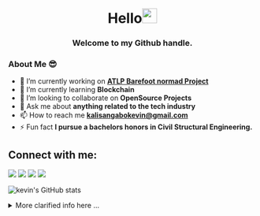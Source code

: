 <h1 align="center"> Hello<img src="https://raw.githubusercontent.com/MartinHeinz/MartinHeinz/master/wave.gif" width="30px"></h1>
<h3 align="center">Welcome to my Github handle.</h3>

### About Me :sunglasses:


- 🔭 I’m currently working on **[ATLP Barefoot normad Project](https://github.com/atlp-rwanda/elite-bn-be)**
- 🌱 I’m currently learning **Blockchain**
- 👯 I’m looking to collaborate on **OpenSource Projects**
- 💬 Ask me about **anything related to the tech industry**
- 📫 How to reach me **kalisangabokevin@gmail.com**
- ⚡ Fun fact **I pursue a bachelors honors in Civil Structural Engineering.**


## Connect with me:
<p align="left">
<a href="mailto:kalisangabokevin@gmail.com?subject=[GitHub]%20🔥%20Proud%20to%20contact"><img src="https://img.shields.io/badge/e‑mail-D14836.svg?style=for-the-badge&logo=GMail&logoColor=white"/></a>
<a href="https://www.instagram.com/kalisakevin/"><img src="https://img.shields.io/badge/instagram-E4405F.svg?style=for-the-badge&logo=instagram&logoColor=white"/></a>
<a href="https://www.linkedin.com/in/kalisa-ngabo-kevin-6717781b7/"><img src="https://img.shields.io/badge/linkedin-0077B5.svg?style=for-the-badge&logo=linkedin&logoColor=white"/></a>
<a href="https://twitter.com/Kalisakevin_/"><img src="https://img.shields.io/badge/twitter-0077B5.svg?style=for-the-badge&logo=twitter&logoColor=white"/></a>  
</p>

<p>


![kevin's GitHub stats](https://github-readme-stats.vercel.app/api?username=kalisaNkevin&show_icons=true&count_private=true&theme=react&hide_border=true&bg_color=0D1117)
    
 <details>
  <summary>More clarified info here ...</summary><br/>   
    
## 🚀 Languages and Tools:
<br><p>
    <img src="https://img.shields.io/badge/-Visual%20Studio%20Code-23A9F2?style=flat-square&logo=Visual%20Studio%20Code&logoColor=white"/>
    <img src="https://img.shields.io/badge/-Github-181717?style=flat-square&logo=GitHub&logoColor=white"/>         <img src="https://img.shields.io/badge/-sequelize-4285F4?style=flat-square&logo=Bootstrapp%&=white"/>
    <img src="https://img.shields.io/badge/-Git-F44D27?style=flat-square&logo=Git&logoColor=white"/>
    <img src="https://img.shields.io/badge/-NPM-CB3837?style=flat-square&logo=NPM&logoColor=white"/>
    <img src="https://img.shields.io/badge/-Apache-D22128?style=flat-square&logo=Apache&logoColor=white"/>
    <img src="https://img.shields.io/badge/-Trello-0079BF?style=flat-square&logo=Trello&logoColor=white"/>
    <img src="https://img.shields.io/badge/-Slack-E01563?style=flat-square&logo=Slack&logoColor=white"/>
    <img src="https://img.shields.io/badge/Node.js-43853D?style=for-the-badge&logo=node.js&logoColor=white"/>
    <img src="https://img.shields.io/badge/JavaScript-F7DF1E?style=for-the-badge&logo=javascript&logoColor=black"/>
    <br>
    <img src="https://img.shields.io/badge/HTML5-E34F26?style=for-the-badge&logo=html5&logoColor=white"/>
    <img src="https://img.shields.io/badge/CSS3-1572B6?style=for-the-badge&logo=css3&logoColor=white"/>
    <img src="https://img.shields.io/badge/.NET-5C2D91?style=for-the-badge&logo=.net&logoColor=white"/>
    <img src="https://img.shields.io/badge/-Sketch-FA6400?style=flat-square&logo=Sketch&logoColor=white"/>
    <img src="https://img.shields.io/badge/-MySQL-F29111?style=flat-square&logo=MySQL&logoColor=white"/>
    <img src="https://img.shields.io/badge/-Notion-000000?style=flat-square&logo=Notion&logoColor=white"/>
    <img src="https://img.shields.io/badge/jQuery-0769AD?style=for-the-badge&logo=jquery&logoColor=white"/>
     <img src="https://img.shields.io/badge/MongoDB-4EA94B?style=for-the-badge&logo=mongodb&logoColor=white"/>
     <img src="https://img.shields.io/badge/PostgreSQL-316192?style=for-the-badge&logo=postgresql&logoColor=white"/>
    <img src="https://img.shields.io/badge/C%23-239120?style=for-the-badge&logo=c-sharp&logoColor=white"/>
    <img src="https://img.shields.io/badge/C-00599C?style=for-the-badge&logo=c&logoColor=white"/>
     <img src="https://img.shields.io/badge/PHP-777BB4?style=for-the-badge&logo=php&logoColor=white"/>
         <img src="https://img.shields.io/badge/-bootstrapp-4285F4?style=flat-square&logo=Bootstrapp%&=white"/>
   <img src="https://img.shields.io/badge/Heroku-430098?style=for-the-badge&logo=heroku&logoColor=white"/>
   <img src="https://img.shields.io/badge/Redux-593D88?style=for-the-badge&logo=redux&logoColor=white"/>
    <img src="https://img.shields.io/badge/Tailwind_CSS-38B2AC?style=for-the-badge&logo=tailwind-css&logoColor=white"/>
    <img src="	https://img.shields.io/badge/React-20232A?style=for-the-badge&logo=react&logoColor=61DAFB"/>
    <img src="https://img.shields.io/badge/-Storybook-FF4785?style=flat-square&logo=Storybook&logoColor=white"/>
    <img src="https://img.shields.io/badge/-WebPack-1C78C0?style=flat-square&logo=WebPack&logoColor=white"/>
    <img src="https://img.shields.io/badge/-ESLint-4B32C3?style=flat-square&logo=ESLint&logoColor=white"/>
             <img src="https://img.shields.io/badge/-wordpress-4285F4?style=flat-square&logo=Bootstrapp%&=white"/>
    <img src="https://img.shields.io/badge/-Google%20Cloud-4285F4?style=flat-square&logo=Google%20Cloud&logoColor=white"/>
  </p>
</p>
<br>
<br>
<br>

## :chart: Contribution grapgh:
<br/>
<br/>

<a href="https://github.com/kalisaNkevin/github-readme-activity-graph"><img alt="kalisa ngabo kevin's Activity Graph" src="https://activity-graph.herokuapp.com/graph?username=kalisaNkevin&bg_color=0D1117&color=5BCDEC&line=5BCDEC&point=FFFFFF&hide_border=true" /></a>

<br/>
<br/>

<!--END_SECTION:waka-->
</details>

